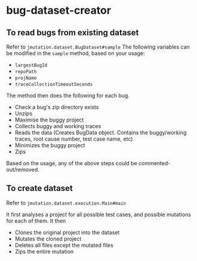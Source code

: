 # bug-dataset-creator

## To read bugs from existing dataset

Refer to `jmutation.dataset.BugDataset#sample`
The following variables can be modified in the `sample` method, based on your usage:

- `largestBugId`
- `repoPath`
- `projName`
- `traceCollectionTimeoutSeconds`

The method then does the following for each bug.

- Check a bug's zip directory exists
- Unzips
- Maximise the buggy project
- Collects buggy and working traces
- Reads the data (Creates BugData object. Contains the buggy/working traces, root cause number, test case name, etc)
- Minimizes the buggy project
- Zips

Based on the usage, any of the above steps could be commented-out/removed.

## To create dataset

Refer to `jmutation.dataset.execution.Main#main`

It first analyses a project for all possible test cases, and possible mutations for each of them.
It then

- Clones the original project into the dataset
- Mutates the cloned project
- Deletes all files except the mutated files
- Zips the entire mutation